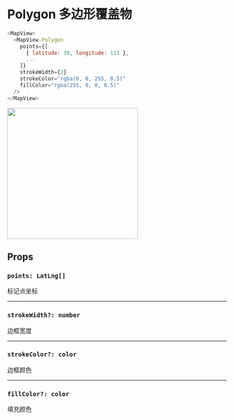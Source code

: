 # Polygon 多边形覆盖物

```javascript
<MapView>
  <MapView.Polygon
    points={[
      { latitude: 39, longitude: 113 },
      ...
    ]}
    strokeWidth={2}
    strokeColor="rgba(0, 0, 255, 0.5)"
    fillColor="rgba(255, 0, 0, 0.5)"
  />
</MapView>
```
<img src="https://user-images.githubusercontent.com/1709072/36655489-f00b528c-1afd-11e8-9226-b59f40cc24d4.png" width=300>

## Props

### `points: LatLng[]`
标记点坐标

---

### `strokeWidth?: number`
边框宽度

---

### `strokeColor?: color`
边框颜色

---

### `fillColor?: color`
填充颜色

